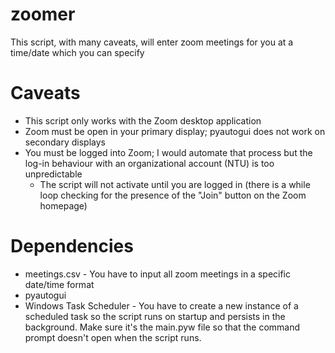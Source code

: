 # zoomer
This script, with many caveats, will enter zoom meetings for you at a time/date which you can specify

# Caveats
- This script only works with the Zoom desktop application
- Zoom must be open in your primary display; pyautogui does not work on secondary displays
- You must be logged into Zoom; I would automate that process but the log-in behaviour with an organizational account (NTU) is too unpredictable
  - The script will not activate until you are logged in (there is a while loop checking for the presence of the "Join" button on the Zoom homepage)

# Dependencies
- meetings.csv - You have to input all zoom meetings in a specific date/time format
- pyautogui
- Windows Task Scheduler - You have to create a new instance of a scheduled task so the script runs on startup and persists in the background. Make sure it's the main.pyw file so that the command prompt doesn't open when the script runs.
